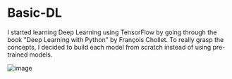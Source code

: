 # Basic-DL

I started learning Deep Learning using TensorFlow by going through the book "Deep Learning with Python" by François Chollet. To really grasp the concepts, I decided to 
build each model from scratch instead of using pre-trained models. 



![image](https://user-images.githubusercontent.com/35309554/216850307-050381bb-15d1-4bd6-9104-df852fb189e4.png)
